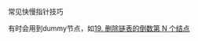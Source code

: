 常见快慢指针技巧

有时会用到dummy节点，如[19. 删除链表的倒数第 N 个结点](https://leetcode-cn.com/problems/remove-nth-node-from-end-of-list/)